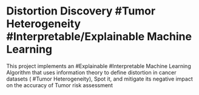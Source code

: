 # Distortion Discovery #Tumor Heterogeneity #Interpretable/Explainable Machine Learning

This project implements an #Explainable #Interpretable Machine Learning Algorithm that uses information theory 
to define distortion in cancer datasets ( #Tumor Heterogeneity), Spot it, and mitigate its negative impact on the accuracy 
of Tumor risk assessment

